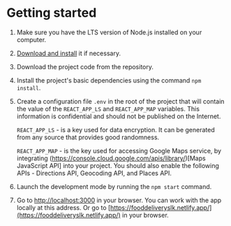 # Getting started

1. Make sure you have the LTS version of Node.js installed on your computer.
2. [Download and install](https://nodejs.org/en/) it if necessary.
3. Download the project code from the repository.
4. Install the project's basic dependencies using the command `npm install`.
5. Create a configuration file `.env` in the root of the project that will
   contain the value of the `REACT_APP_LS` and `REACT_APP_MAP` variables. This
   information is confidential and should not be published on the Internet.

   `REACT_APP_LS` - is a key used for data encryption. It can be generated from
   any source that provides good randomness.

   `REACT_APP_MAP` - is the key used for accessing Google Maps service, by
   integrating (https://console.cloud.google.com/apis/library/)[Maps JavaScript
   API] into your project. You should also enable the following APIs -
   Directions API, Geocoding API, and Places API.

6. Launch the development mode by running the `npm start` command.
7. Go to [http://localhost:3000](http://localhost:3000) in your browser. You can
   work with the app locally at this address. Or go to
   [https://fooddeliveryslk.netlify.app/](https://fooddeliveryslk.netlify.app/)
   in your browser.
